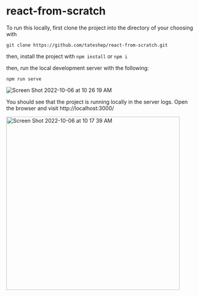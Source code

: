 # react-from-scratch

To run this locally, first clone the project into the directory of your choosing with 

```
git clone https://github.com/tateshep/react-from-scratch.git
```

then, install the project with `npm install` or `npm i`

then,  run the local development server with the following:

```
npm run serve
```

![Screen Shot 2022-10-06 at 10 26 19 AM](https://user-images.githubusercontent.com/31529371/194379518-e1b564f0-cee1-47fe-9016-16c1567b459e.png)


You should see that the project is running locally in the server logs. Open the browser and visit http://localhost:3000/


<img width="461" alt="Screen Shot 2022-10-06 at 10 17 39 AM" src="https://user-images.githubusercontent.com/31529371/194378875-cbc01d9e-4233-4062-9edc-3e3734a5654c.png">

